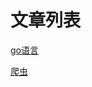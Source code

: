 # 文章列表

[go语言](https://shengjieli.github.io/2018-02-07-go)

[爬虫](https://shengjieli.github.io/2018/02/spider)
